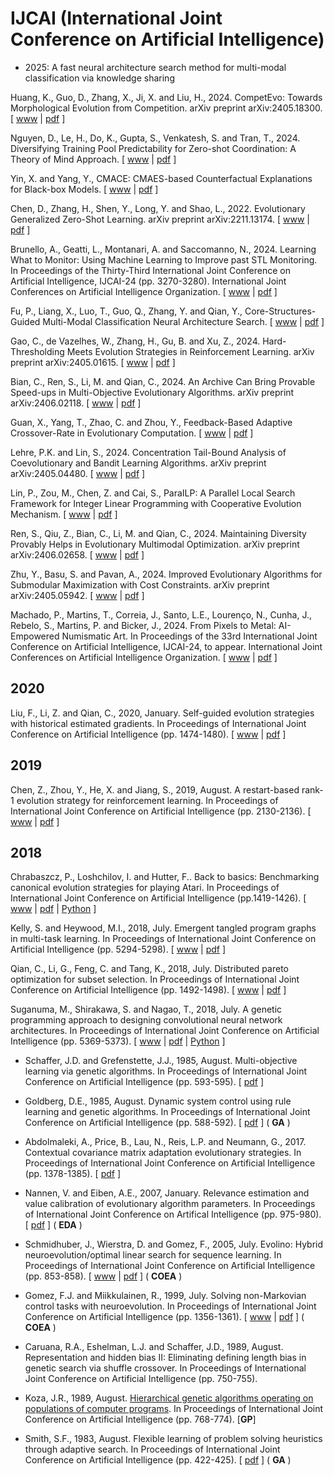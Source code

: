 # IJCAI (International Joint Conference on Artificial Intelligence)

* 2025: A fast neural architecture search method for multi-modal classification via knowledge sharing

Huang, K., Guo, D., Zhang, X., Ji, X. and Liu, H., 2024. CompetEvo: Towards Morphological Evolution from Competition. arXiv preprint arXiv:2405.18300. [ [www](https://www.ijcai.org/proceedings/2024/10) | [pdf](https://www.ijcai.org/proceedings/2024/0010.pdf) ]

Nguyen, D., Le, H., Do, K., Gupta, S., Venkatesh, S. and Tran, T., 2024. Diversifying Training Pool Predictability for Zero-shot Coordination: A Theory of Mind Approach. [ [www](https://www.ijcai.org/proceedings/2024/19) | [pdf](https://www.ijcai.org/proceedings/2024/0019.pdf) ]

Yin, X. and Yang, Y., CMACE: CMAES-based Counterfactual Explanations for Black-box Models. [ [www](https://www.ijcai.org/proceedings/2024/60) | [pdf](https://www.ijcai.org/proceedings/2024/0060.pdf) ]

Chen, D., Zhang, H., Shen, Y., Long, Y. and Shao, L., 2022. Evolutionary Generalized Zero-Shot Learning. arXiv preprint arXiv:2211.13174. [ [www](https://www.ijcai.org/proceedings/2024/70) | [pdf](https://www.ijcai.org/proceedings/2024/0070.pdf) ]

Brunello, A., Geatti, L., Montanari, A. and Saccomanno, N., 2024. Learning What to Monitor: Using Machine Learning to Improve past STL Monitoring. In Proceedings of the Thirty-Third International Joint Conference on Artificial Intelligence, IJCAI-24 (pp. 3270-3280). International Joint Conferences on Artificial Intelligence Organization. [ [www](https://www.ijcai.org/proceedings/2024/362) | [pdf](https://www.ijcai.org/proceedings/2024/0362.pdf) ]

Fu, P., Liang, X., Luo, T., Guo, Q., Zhang, Y. and Qian, Y., Core-Structures-Guided Multi-Modal Classification Neural Architecture Search. [ [www](https://www.ijcai.org/proceedings/2024/440) | [pdf](https://www.ijcai.org/proceedings/2024/0440.pdf) ]

Gao, C., de Vazelhes, W., Zhang, H., Gu, B. and Xu, Z., 2024. Hard-Thresholding Meets Evolution Strategies in Reinforcement Learning. arXiv preprint arXiv:2405.01615. [ [www](https://www.ijcai.org/proceedings/2024/441) | [pdf](https://www.ijcai.org/proceedings/2024/0441.pdf) ]

Bian, C., Ren, S., Li, M. and Qian, C., 2024. An Archive Can Bring Provable Speed-ups in Multi-Objective Evolutionary Algorithms. arXiv preprint arXiv:2406.02118. [ [www](https://www.ijcai.org/proceedings/2024/763) | [pdf](https://www.ijcai.org/proceedings/2024/0763.pdf) ]

Guan, X., Yang, T., Zhao, C. and Zhou, Y., Feedback-Based Adaptive Crossover-Rate in Evolutionary Computation. [ [www](https://www.ijcai.org/proceedings/2024/765) | [pdf](https://www.ijcai.org/proceedings/2024/0765.pdf) ]

Lehre, P.K. and Lin, S., 2024. Concentration Tail-Bound Analysis of Coevolutionary and Bandit Learning Algorithms. arXiv preprint arXiv:2405.04480. [ [www](https://www.ijcai.org/proceedings/2024/767) | [pdf](https://www.ijcai.org/proceedings/2024/0767.pdf) ]

Lin, P., Zou, M., Chen, Z. and Cai, S., ParaILP: A Parallel Local Search Framework for Integer Linear Programming with Cooperative Evolution Mechanism. [ [www](https://www.ijcai.org/proceedings/2024/768) | [pdf](https://www.ijcai.org/proceedings/2024/0768.pdf) ]

Ren, S., Qiu, Z., Bian, C., Li, M. and Qian, C., 2024. Maintaining Diversity Provably Helps in Evolutionary Multimodal Optimization. arXiv preprint arXiv:2406.02658. [ [www](https://www.ijcai.org/proceedings/2024/775) | [pdf](https://www.ijcai.org/proceedings/2024/0775.pdf) ]

Zhu, Y., Basu, S. and Pavan, A., 2024. Improved Evolutionary Algorithms for Submodular Maximization with Cost Constraints. arXiv preprint arXiv:2405.05942. [ [www](https://www.ijcai.org/proceedings/2024/783) | [pdf](https://www.ijcai.org/proceedings/2024/0783.pdf) ]

Machado, P., Martins, T., Correia, J., Santo, L.E., Lourenço, N., Cunha, J., Rebelo, S., Martins, P. and Bicker, J., 2024. From Pixels to Metal: AI-Empowered Numismatic Art. In Proceedings of the 33rd International Joint Conference on Artificial Intelligence, IJCAI-24, to appear. International Joint Conferences on Artificial Intelligence Organization. [ [www](https://www.ijcai.org/proceedings/2024/854) | [pdf](https://www.ijcai.org/proceedings/2024/0854.pdf) ]

## 2020

Liu, F., Li, Z. and Qian, C., 2020, January. Self-guided evolution strategies with historical estimated gradients. In Proceedings of International Joint Conference on Artificial Intelligence (pp. 1474-1480). [ [www](https://www.ijcai.org/Proceedings/2020/205) | [pdf](https://www.ijcai.org/Proceedings/2020/0205.pdf) ]

## 2019

Chen, Z., Zhou, Y., He, X. and Jiang, S., 2019, August. A restart-based rank-1 evolution strategy for reinforcement learning. In Proceedings of International Joint Conference on Artificial Intelligence (pp. 2130-2136). [ [www](https://www.ijcai.org/proceedings/2019/295) | [pdf](https://www.ijcai.org/Proceedings/2019/0295.pdf) ]

## 2018

Chrabaszcz, P., Loshchilov, I. and Hutter, F.. Back to basics: Benchmarking canonical evolution strategies for playing Atari. In Proceedings of International Joint Conference on Artificial Intelligence (pp.1419-1426). [ [www](https://www.ijcai.org/Proceedings/2018/197) | [pdf](https://www.ijcai.org/Proceedings/2018/0197.pdf) | [Python](https://github.com/PatrykChrabaszcz/Canonical_ES_Atari) ]

Kelly, S. and Heywood, M.I., 2018, July. Emergent tangled program graphs in multi-task learning. In Proceedings of International Joint Conference on Artificial Intelligence (pp. 5294-5298). [ [www](https://www.ijcai.org/Proceedings/2018/740) | [pdf](https://www.ijcai.org/Proceedings/2018/0740.pdf) ]

Qian, C., Li, G., Feng, C. and Tang, K., 2018, July. Distributed pareto optimization for subset selection. In Proceedings of International Joint Conference on Artificial Intelligence (pp. 1492-1498). [ [www](https://www.ijcai.org/Proceedings/2018/207) | [pdf](https://www.ijcai.org/Proceedings/2018/0207.pdf) ]

Suganuma, M., Shirakawa, S. and Nagao, T., 2018, July. A genetic programming approach to designing convolutional neural network architectures. In Proceedings of International Joint Conference on Artificial Intelligence (pp. 5369-5373). [ [www](https://www.ijcai.org/proceedings/2018/755) | [pdf](https://www.ijcai.org/Proceedings/2018/0755.pdf) | [Python](https://github.com/sg-nm/cgp-cnn) ]

* Schaffer, J.D. and Grefenstette, J.J., 1985, August. Multi-objective learning via genetic algorithms. In Proceedings of International Joint Conference on Artificial Intelligence (pp. 593-595). [ [pdf](https://www.ijcai.org/Proceedings/85-1/Papers/113.pdf) ]

* Goldberg, D.E., 1985, August. Dynamic system control using rule learning and genetic algorithms. In Proceedings of International Joint Conference on Artificial Intelligence (pp. 588-592). [ [pdf](https://www.ijcai.org/Proceedings/85-1/Papers/112.pdf) ] ( **GA** )

* Abdolmaleki, A., Price, B., Lau, N., Reis, L.P. and Neumann, G., 2017. Contextual covariance matrix adaptation evolutionary strategies. In Proceedings of International Joint Conference on Artificial Intelligence (pp. 1378-1385). [ [pdf](https://www.ijcai.org/Proceedings/2017/0191.pdf) ]
* Nannen, V. and Eiben, A.E., 2007, January. Relevance estimation and value calibration of evolutionary algorithm parameters. In Proceedings of International Joint Conference on Artifical Intelligence (pp. 975-980). [ [pdf](https://www.ijcai.org/Proceedings/07/Papers/157.pdf) ] ( **EDA** )
* Schmidhuber, J., Wierstra, D. and Gomez, F., 2005, July. Evolino: Hybrid neuroevolution/optimal linear search for sequence learning. In Proceedings of International Joint Conference on Artificial Intelligence (pp. 853-858). [ [www](https://www.ijcai.org/proceedings/2005/) | [pdf](https://www.ijcai.org/Proceedings/05/Papers/1452.pdf) ] ( **COEA** )
* Gomez, F.J. and Miikkulainen, R., 1999, July. Solving non-Markovian control tasks with neuroevolution. In Proceedings of International Joint Conference on Artificial Intelligence (pp. 1356-1361). [ [www](https://www.ijcai.org/proceedings/1999-2/) | [pdf](https://www.ijcai.org/Proceedings/99-2/Papers/097.pdf) ] ( **COEA** )
* Caruana, R.A., Eshelman, L.J. and Schaffer, J.D., 1989, August. Representation and hidden bias II: Eliminating defining length bias in genetic search via shuffle crossover. In Proceedings of International Joint Conference on Artificial Intelligence (pp. 750-755).
* Koza, J.R., 1989, August. [Hierarchical genetic algorithms operating on populations of computer programs](https://www.genetic-programming.com/jkpdf/ijcai1989.pdf). In Proceedings of International Joint Conference on Artificial Intelligence (pp. 768-774). [**GP**]
* Smith, S.F., 1983, August. Flexible learning of problem solving heuristics through adaptive search. In Proceedings of International Joint Conference on Artificial Intelligence (pp. 422-425). [ [pdf](https://www.ijcai.org/Proceedings/83-1/Papers/100.pdf) ] ( **GA** )
